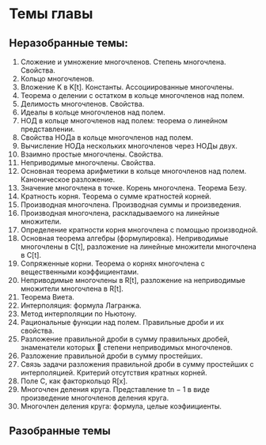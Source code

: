 # Темы главы

## Неразобранные темы:
1. Сложение и умножение многочленов. Степень многочлена. Свойства.
2. Кольцо многочленов.
3. Вложение K в K[t]. Константы. Ассоциированные многочлены.
4. Теорема о делении с остатком в кольце многочленов над полем.
5. Делимость многочленов. Свойства.
6. Идеалы в кольце многочленов над полем.
7. НОД в кольце многочленов над полем: теорема о линейном представлении.
8. Свойства НОДа в кольце многочленов над полем.
9. Вычисление НОДа нескольких многочленов через НОДы двух.
10. Взаимно простые многочлены. Свойства.
11. Неприводимые многочлены. Свойства.
12. Основная теорема арифметики в кольце многочленов над полем. Каноническое разложение.
13. Значение многочлена в точке. Корень многочлена. Теорема Безу.
14. Кратность корня. Теорема о сумме кратностей корней.
15. Производная многочлена. Производная суммы и произведения.
16. Производная многочлена, раскладываемого на линейные множители.
17. Определение кратности корня многочлена с помощью производной.
18. Основная теорема алгебры (формулировка). Неприводимые многочлены в C[t], разложение на
линейные множители многочлена в C[t].
19. Сопряженные корни. Теорема о корнях многочлена с вещественными коэффициентами.
20. Неприводимые многочлены в R[t], разложение на неприводимые множители многочлена в R[t].
21. Теорема Виета.
22. Интерполяция: формула Лагранжа.
23. Метод интерполяции по Ньютону.
24. Рациональные функции над полем. Правильные дроби и их свойства.
25. Разложение правильной дроби в сумму правильных дробей, знаменатели которых  степени
неприводимых многочленов.
26. Разложение правильной дроби в сумму простейших.
27. Связь задачи разложения правильной дроби в сумму простейших с интерполяцией. Критерий
отсутствия кратных корней.
28. Поле C, как факторкольцо R[x].
29. Многочлен деления круга. Представление tn − 1 в виде произведение многочленов деления
круга.
30. Многочлен деления круга: формула, целые коэфиициенты.


## Разобранные темы
